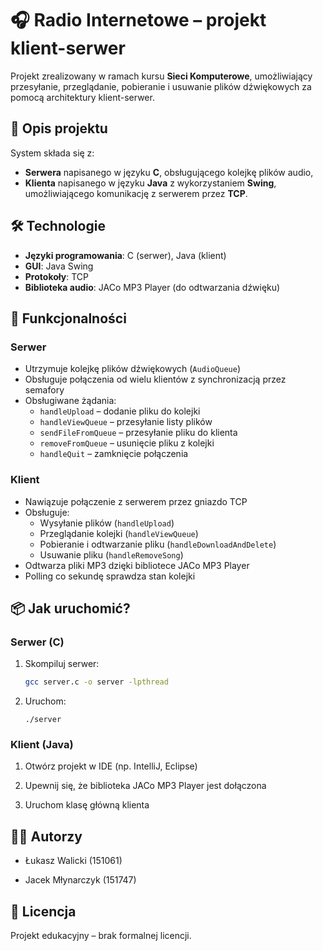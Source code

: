 # 🎧 Radio Internetowe – projekt klient-serwer

Projekt zrealizowany w ramach kursu **Sieci Komputerowe**, umożliwiający przesyłanie, przeglądanie, pobieranie i usuwanie plików dźwiękowych za pomocą architektury klient-serwer.

## 📌 Opis projektu

System składa się z:
- **Serwera** napisanego w języku **C**, obsługującego kolejkę plików audio,
- **Klienta** napisanego w języku **Java** z wykorzystaniem **Swing**, umożliwiającego komunikację z serwerem przez **TCP**.

## 🛠️ Technologie

- **Języki programowania**: C (serwer), Java (klient)
- **GUI**: Java Swing
- **Protokoły**: TCP
- **Biblioteka audio**: JACo MP3 Player (do odtwarzania dźwięku)

## 🧩 Funkcjonalności

### Serwer
- Utrzymuje kolejkę plików dźwiękowych (`AudioQueue`)
- Obsługuje połączenia od wielu klientów z synchronizacją przez semafory
- Obsługiwane żądania:
  - `handleUpload` – dodanie pliku do kolejki
  - `handleViewQueue` – przesyłanie listy plików
  - `sendFileFromQueue` – przesyłanie pliku do klienta
  - `removeFromQueue` – usunięcie pliku z kolejki
  - `handleQuit` – zamknięcie połączenia

### Klient
- Nawiązuje połączenie z serwerem przez gniazdo TCP
- Obsługuje:
  - Wysyłanie plików (`handleUpload`)
  - Przeglądanie kolejki (`handleViewQueue`)
  - Pobieranie i odtwarzanie pliku (`handleDownloadAndDelete`)
  - Usuwanie pliku (`handleRemoveSong`)
- Odtwarza pliki MP3 dzięki bibliotece JACo MP3 Player
- Polling co sekundę sprawdza stan kolejki

## 📦 Jak uruchomić?

### Serwer (C)
1. Skompiluj serwer:
   ```bash
   gcc server.c -o server -lpthread
   ```
2. Uruchom:
    ```
    ./server
    ```
### Klient (Java)

1. Otwórz projekt w IDE (np. IntelliJ, Eclipse)

2. Upewnij się, że biblioteka JACo MP3 Player jest dołączona

3. Uruchom klasę główną klienta

## 👨‍💻 Autorzy

- Łukasz Walicki (151061)

- Jacek Młynarczyk (151747)

## 📄 Licencja

Projekt edukacyjny – brak formalnej licencji.

